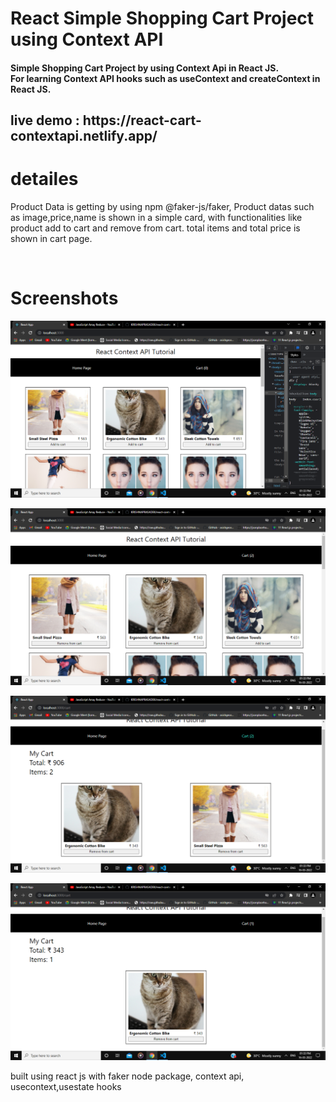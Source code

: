 # React Simple Shopping Cart Project using Context API


<h4>Simple Shopping Cart Project by using Context Api in React JS.
  <br/>
  For learning Context API hooks such as useContext and createContext in React JS.</h4>

<h2>live demo : https://react-cart-contextapi.netlify.app/</h3>

# detailes
Product Data is getting by using npm @faker-js/faker, Product datas such as image,price,name is shown in a simple card, with functionalities  like product add to cart and   remove from cart. total items and total price is shown in cart page.


<br/>

# Screenshots

![](https://github.com/KRISHNAPRASADEK/react-context-api-cart-app/blob/main/public/Screenshot%20(191).png)

![](https://github.com/KRISHNAPRASADEK/react-context-api-cart-app/blob/main/public/Screenshot%20(192).png)

![](https://github.com/KRISHNAPRASADEK/react-context-api-cart-app/blob/main/public/Screenshot%20(193).png)

![](https://github.com/KRISHNAPRASADEK/react-context-api-cart-app/blob/main/public/Screenshot%20(194).png)



built using react js with  faker node package, context api, usecontext,usestate hooks

